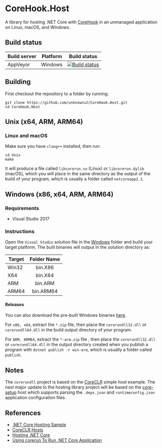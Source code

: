 # CoreHook.Host

A library for hosting .NET Core with [CoreHook](https://github.com/unknownv2/CoreHook) in an unmanaged application on Linux, macOS, and Windows.

## Build status

| Build server | Platform    | Build status                             |
| ------------ | ----------- | ---------------------------------------- |
| AppVeyor     | Windows     | [![Build status](https://ci.appveyor.com/api/projects/status/7c0lfec5c7tlvo2a/branch/master?svg=true)](https://ci.appveyor.com/project/unknownv2/corehook-host/branch/master) |

## Building

First checkout the repository to a folder by running:
```
git clone https://github.com/unknownv2/CoreHook.Host.git
cd CoreHook.Host
```
## Unix (x64, ARM, ARM64)

### Linux and macOS
Make sure you have `clang++` installed, then run:

```
cd Unix
make
```
It will produce a file called `libcorerun.so` (Linux) or `libcorerun.dylib` (macOS), which you will place in the same directory as the output of the build of your program, which is usually a folder called `netcoreapp2.1`.

## Windows (x86, x64, ARM, ARM64)

### Requirements

* Visual Studio 2017

### Instructions
Open the `Visual Studio` solution file in the [Windows](Windows) folder and build your target platform. The built binaries will output in the solution directory as:

| Target    | Folder Name   |
| --------  |:-------------:|
| Win32     | bin.X86       |
| X64       | bin.X64       |
| ARM       | bin.ARM       |
| ARM64     | bin.ARM64     |


#### Releases 
 You can also download the pre-built Windows binaries [here](https://github.com/unknownv2/CoreHook.Host/releases).
 
 For `x86, x64`, extract the `*.zip` file, then place the `corerundll32.dll` or `corerundll64.dll` in the build output directory of your program.
 
 For `ARM, ARM64`, extract the `*-arm.zip` file , then place the `corerundll32.dll` or `corerundll64.dll` in the output directory created when you publish a program with `dotnet publish -r win-arm`, which is usually a folder called `publish`.

## Notes

The `corerundll` project is based on the [CoreCLR](https://github.com/dotnet/coreclr) simple host example. The next major update to the hosting library project will be based on the [core-setup](https://github.com/dotnet/core-setup/) host which supports parsing the `.deps.json` and `runtimeconfig.json` application configuration files.

## References
* [.NET Core Hosting Sample](https://github.com/dotnet/samples/tree/master/core/hosting)
* [CoreCLR Hosts](https://github.com/dotnet/coreclr/tree/master/src/coreclr/hosts)
* [Hosting .NET Core](https://docs.microsoft.com/en-us/dotnet/core/tutorials/netcore-hosting)
* [Using corerun To Run .NET Core Application](https://github.com/dotnet/coreclr/blob/master/Documentation/workflow/UsingCoreRun.md)